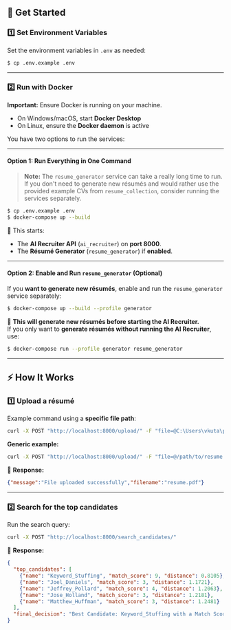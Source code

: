 ## 🚀 Get Started

### 1️⃣ Set Environment Variables

Set the environment variables in `.env` as needed:

```bash
$ cp .env.example .env
```

---

### 2️⃣ Run with Docker
**Important:** Ensure Docker is running on your machine.
- On Windows/macOS, start **Docker Desktop**
- On Linux, ensure the **Docker daemon** is active  


You have two options to run the services:

---
#### **Option 1: Run Everything in One Command**
> **Note:** The `resume_generator` service can take a really long time to run. If you don't need to generate new résumés and would rather use the provided example CVs from `resume_collection`, consider running the services separately.

```bash
$ cp .env.example .env
$ docker-compose up --build
```

🚀 This starts:
- The **AI Recruiter API** (`ai_recruiter`) on **port 8000**.
- The **Résumé Generator** (`resume_generator`) if **enabled**.

---

#### **Option 2: Enable and Run `resume_generator` (Optional)**
If you **want to generate new résumés**, enable and run the `resume_generator` service separately:

```bash
$ docker-compose up --build --profile generator
```

📌 **This will generate new résumés before starting the AI Recruiter.**  
If you only want to **generate résumés without running the AI Recruiter**, use:

```bash
$ docker-compose run --profile generator resume_generator
```

---

## ⚡ How It Works

### 1️⃣ Upload a résumé

Example command using a **specific file path**:

```sh
curl -X POST "http://localhost:8000/upload/" -F "file=@C:\Users\vkuta\projects\ai_recruiter\adversarial_cv\Keyword_Stuffing.pdf"
```

**Generic example:**
```sh
curl -X POST "http://localhost:8000/upload/" -F "file=@/path/to/resume.pdf"
```

📌 **Response:**
```json
{"message":"File uploaded successfully","filename":"resume.pdf"}
```

---

### 2️⃣ Search for the top candidates

Run the search query:

```sh
curl -X POST "http://localhost:8000/search_candidates/"
```

📌 **Response:**
```json
{
  "top_candidates": [
    {"name": "Keyword_Stuffing", "match_score": 9, "distance": 0.8105},
    {"name": "Joel_Daniels", "match_score": 3, "distance": 1.1721},
    {"name": "Jeffrey_Pollard", "match_score": 4, "distance": 1.2063},
    {"name": "Jose_Holland", "match_score": 3, "distance": 1.2181},
    {"name": "Matthew_Huffman", "match_score": 3, "distance": 1.2481}
  ],
  "final_decision": "Best Candidate: Keyword_Stuffing with a Match Score of 9/10."
}
```